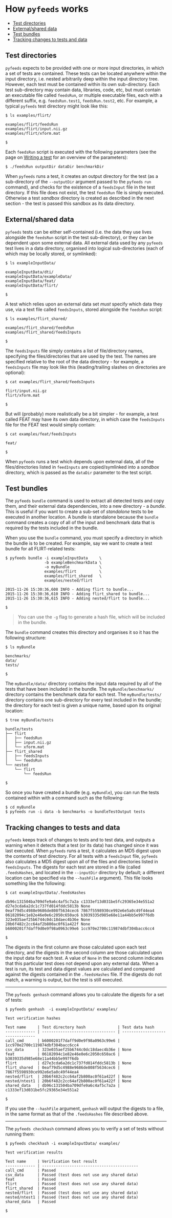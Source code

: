 # How `pyfeeds` works

 * [Test directories](#test-directories)
 * [External/shared data](#externalshared-data)
 * [Test bundles](#test-bundles)
 * [Tracking changes to tests and data](#tracking-changes-to-tests-and-data)


## Test directories


`pyfeeds` expects to be provided with one or more input directories, in which
a set of tests are contained. These tests can be located anywhere within the
input directory, i.e. nested arbitrarily deep within the input directory
tree. However, each test must be contained within its own sub-directory.  Each
test sub-directory may contain data, libraries, code, etc, but must contain an
executable file called `feedsRun`, or multiple executable files, each with a
different suffix, e.g. `feedsRun.test1`, `feedsRun.test2`, etc. For example,
a typical `pyfeeds` test directory might look like this:


```
$ ls examples/flirt/

examples/flirt/feedsRun
examples/flirt/input.nii.gz
examples/flirt/xform.mat

$
```


Each `feedsRun` script is executed with the following parameters (see the page
on [Writing a test](writing_a_test.md) for an overview of the parameters):


```
$ ./feedsRun outputDir dataDir benchmarkDir
```


When `pyfeeds` runs a test, it creates an output directory for the test (as a
sub-directory of the `--outputDir` argument passed to the `pyfeeds` `run`
command), and checks for the existence of a `feedsInput` file in the test
directory. If this file does not exist, the test `feedsRun` file is simply
executed. Otherwise a test *sandbox* directory is created as described in the
next section - the test is passed this sandbox as its data directory.


## External/shared data


`pyfeeds` tests can be either self-contained (i.e. the data they use lives
alongside the `feedsRun` script in the test sub-directory), or they can be
dependent upon some external data. All external data used by any `pyfeeds` test
lives in a data directory, organised into logical sub-directories (each of
which may be locally stored, or symlinked):


```
$ ls exampleInputData/

exampleInputData/dti/
exampleInputData/exampleData/
exampleInputData/feat/
exampleInputData/flirt/

$
```

A test which relies upon an external data set *must* specify which data they
use, via a text file called `feedsInputs`, stored alongside the `feedsRun`
script:


```
$ ls examples/flirt_shared/

examples/flirt_shared/feedsRun
examples/flirt_shared/feedsInputs

$
```


The ``feedsInputs`` file simply contains a list of file/directory names,
specifying the files/directories that are used by the test. The names are
specified relative to the root of the data directory - for example, a
`feedsInputs` file may look like this (leading/trailing slashes on directories
are optional):


```
$ cat examples/flirt_shared/feedsInputs

flirt/input.nii.gz
flirt/xform.mat

$
```


But will (probably) more realistically be a bit simpler - for example, a test
called FEAT may have its own data directory, in which case the `feedsInputs`
file for the FEAT test would simply contain:


```
$ cat examples/feat/feedsInputs

feat/

$
```


When `pyfeeds` runs a test which depends upon external data, all of the
files/directories listed in `feedInputs` are copied/symlinked into a *sandbox*
directory, which is passed as the `dataDir` parameter to the test script.


## Test bundles


The `pyfeeds` `bundle` command is used to extract all detected tests and copy
them, and their external data dependencies, into a new directory - a
*bundle*. This is useful if you want to create a sub-set of *standalone* tests
to be executed in another location. A bundle is standalone because the
`bundle` command creates a copy of all of the input and benchmark data that is
required by the tests included in the bundle.


When you use the `bundle` command, you must specify a directory in which the
bundle is to be created. For example, say we want to create a test bundle for
all FLIRT-related tests:


```
$ pyfeeds bundle -i exampleInputData     \
                 -b exampleBenchmarkData \
                 -o myBundle             \
                 examples/flirt          \
                 examples/flirt_shared   \
                 examples/nested/flirt

2015-11-26 15:30:36,608 INFO - Adding flirt to bundle...
2015-11-26 15:30:36,610 INFO - Adding flirt_shared to bundle...
2015-11-26 15:30:36,615 INFO - Adding nested/flirt to bundle...

$
```

 > You can use the `-g` flag to generate a hash file, which will be included
 > in the bundle.


The `bundle` command creates this directory and organises it so it has the
following structure:


```
$ ls myBundle

benchmarks/
data/
tests/

$
```

The `myBundle/data/` directory contains the input data required by all of the
tests that have been included in the bundle. The `myBundle/benchmarks/`
directory contains the benchmark data for each test. The `myBundle/tests/`
directory contains one sub-directory for every test included in the bundle;
the directory for each test is given a unique name, based upon its original
location:


```
$ tree myBundle/tests

bundle/tests
├── flirt
│   ├── feedsRun
│   ├── input.nii.gz
│   └── xform.mat
├── flirt_shared
│   ├── feedsInputs
│   └── feedsRun
└── nested
    └── flirt
        └── feedsRun

$
```


So once you have created a bundle (e.g. ``myBundle``), you can run the tests
contained within with a command such as the following:

```
$ cd myBundle
$ pyfeeds run -i data -b benchmarks -o bundleTestOutput tests
```


## Tracking changes to tests and data


`pyfeeds` keeps track of changes to tests and to test data, and outputs a
warning when it detects that a test (or its data) has changed since it was
last executed.  When `pyfeeds` runs a test, it calculates an MD5 digest upon
the contents of test directory. For all tests with a `feedsInput` file,
`pyfeeds` also calculates a MD5 digest upon all of the files and directories
listed in `feedsInputs`.  The digests for each test are stored in a file
(called `.feedsHashes`, and located in the `--inputDir` directory by default;
a different location can be specified via the `--hashFile` argument). This
file looks something like the following:


```
$ cat exampleInputData/.feedsHashes

db96c131504ba709dfe9a6c4af5c7a2a c1333ef13d031be5fc29365e34e551a2
d27e3cda6a2dc1c737fd014fddc5813b None
0eaf79d5c4988e9686de808f5634cec6 7867f5598930ce992e6e5a0c49f44ea4
06182094c1e82e46e0e6c2050c650ac6 b3039335d985e68e11a44bb5e997f6db
323e035aef25b6744c0dc18daec4b36e None
20b6f482c2cc64af2b800ac0f61a422f None
b6000201f7daff9d0e9f98a0963c99e6 1cc970e2700c119874dbf304bacc6cc4

$
```


The digests in the first column are those calculated upon each test directory,
and the digests in the second column are those calculated upon the input data
for each test. A value of `None` in the second column indicates that this
particular test does not depend upon any external data.  When a test is run,
its test and data digest values are calculated and compared against the
digests contained in the `.feedsHashes` file.  If the digests do not match, a
warning is output, but the test is still executed.


---


The `pyfeeds genhash` command allows you to calculate the digests for a set of
tests:


```
$ pyfeeds genhash  -i exampleInputData/ examples/

Test verification hashes

Test name     | Test directory hash              | Test data hash
------------- | -------------------------------- | --------------------------------
call_cmd      | b6000201f7daff9d0e9f98a0963c99e6 | 1cc970e2700c119874dbf304bacc6cc4
csv_data      | 323e035aef25b6744c0dc18daec4b36e | None
feat          | 06182094c1e82e46e0e6c2050c650ac6 | b3039335d985e68e11a44bb5e997f6db
flirt         | d27e3cda6a2dc1c737fd014fddc5813b | None
flirt_shared  | 0eaf79d5c4988e9686de808f5634cec6 | 7867f5598930ce992e6e5a0c49f44ea4
nested/flirt  | 20b6f482c2cc64af2b800ac0f61a422f | None
nested/ntest1 | 20b6f482c2cc64af2b800ac0f61a422f | None
shared_data   | db96c131504ba709dfe9a6c4af5c7a2a | c1333ef13d031be5fc29365e34e551a2

$
```


If you use the `--hashFile` argument, `genhash` will output the digests to a file,
in the same format as that of the `.feedsHashes` file described above.


---


The `pyfeeds checkhash` command allows you to verify a set of tests without
running them:


```
$ pyfeeds checkhash -i exampleInputData/ examples/

Test verification results

Test name     | Verification test result
------------- | ------------------------------------------
call_cmd      | Passed
csv_data      | Passed (test does not use any shared data)
feat          | Passed
flirt         | Passed (test does not use any shared data)
flirt_shared  | Passed
nested/flirt  | Passed (test does not use any shared data)
nested/ntest1 | Passed (test does not use any shared data)
shared_data   | Passed

$
```
